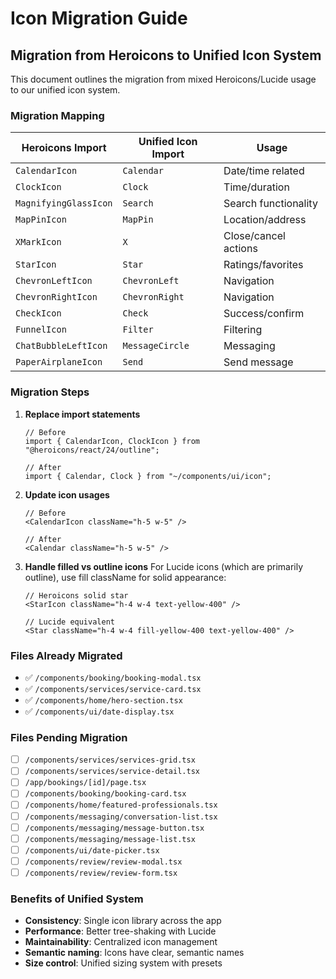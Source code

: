 # Icon Migration Guide

## Migration from Heroicons to Unified Icon System

This document outlines the migration from mixed Heroicons/Lucide usage to our unified icon system.

### Migration Mapping

| Heroicons Import | Unified Icon Import | Usage |
|------------------|-------------------|-------|
| `CalendarIcon` | `Calendar` | Date/time related |
| `ClockIcon` | `Clock` | Time/duration |
| `MagnifyingGlassIcon` | `Search` | Search functionality |
| `MapPinIcon` | `MapPin` | Location/address |
| `XMarkIcon` | `X` | Close/cancel actions |
| `StarIcon` | `Star` | Ratings/favorites |
| `ChevronLeftIcon` | `ChevronLeft` | Navigation |
| `ChevronRightIcon` | `ChevronRight` | Navigation |
| `CheckIcon` | `Check` | Success/confirm |
| `FunnelIcon` | `Filter` | Filtering |
| `ChatBubbleLeftIcon` | `MessageCircle` | Messaging |
| `PaperAirplaneIcon` | `Send` | Send message |

### Migration Steps

1. **Replace import statements**
   ```tsx
   // Before
   import { CalendarIcon, ClockIcon } from "@heroicons/react/24/outline";
   
   // After  
   import { Calendar, Clock } from "~/components/ui/icon";
   ```

2. **Update icon usages**
   ```tsx
   // Before
   <CalendarIcon className="h-5 w-5" />
   
   // After
   <Calendar className="h-5 w-5" />
   ```

3. **Handle filled vs outline icons**
   For Lucide icons (which are primarily outline), use fill className for solid appearance:
   ```tsx
   // Heroicons solid star
   <StarIcon className="h-4 w-4 text-yellow-400" />
   
   // Lucide equivalent
   <Star className="h-4 w-4 fill-yellow-400 text-yellow-400" />
   ```

### Files Already Migrated
- ✅ `/components/booking/booking-modal.tsx`
- ✅ `/components/services/service-card.tsx` 
- ✅ `/components/home/hero-section.tsx`
- ✅ `/components/ui/date-display.tsx`

### Files Pending Migration
- [ ] `/components/services/services-grid.tsx`
- [ ] `/components/services/service-detail.tsx`
- [ ] `/app/bookings/[id]/page.tsx`
- [ ] `/components/booking/booking-card.tsx`
- [ ] `/components/home/featured-professionals.tsx`
- [ ] `/components/messaging/conversation-list.tsx`
- [ ] `/components/messaging/message-button.tsx`
- [ ] `/components/messaging/message-list.tsx`
- [ ] `/components/ui/date-picker.tsx`
- [ ] `/components/review/review-modal.tsx`
- [ ] `/components/review/review-form.tsx`

### Benefits of Unified System
- **Consistency**: Single icon library across the app
- **Performance**: Better tree-shaking with Lucide
- **Maintainability**: Centralized icon management
- **Semantic naming**: Icons have clear, semantic names
- **Size control**: Unified sizing system with presets